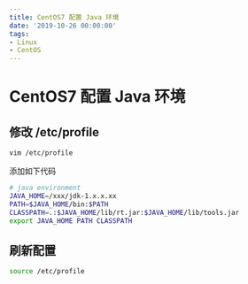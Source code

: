 ```yaml
---
title: CentOS7 配置 Java 环境
date: '2019-10-26 00:00:00'
tags:
- Linux
- CentOS
---
```

# CentOS7 配置 Java 环境

## 修改 /etc/profile
```bash
vim /etc/profile
```
添加如下代码
```bash
# java environment
JAVA_HOME=/xxx/jdk-1.x.x.xx
PATH=$JAVA_HOME/bin:$PATH
CLASSPATH=.:$JAVA_HOME/lib/rt.jar:$JAVA_HOME/lib/tools.jar
export JAVA_HOME PATH CLASSPATH
```

## 刷新配置
```bash
source /etc/profile
```
